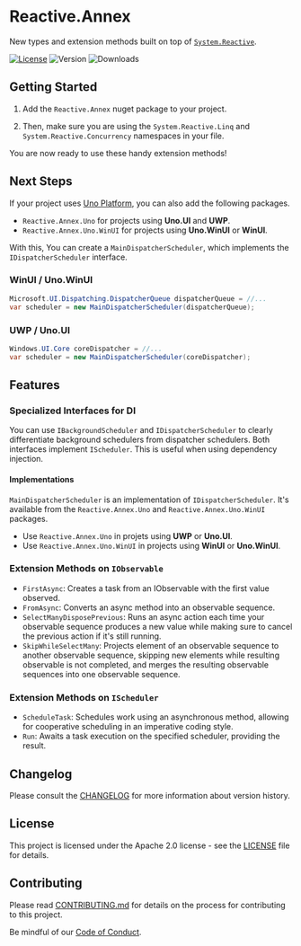 ﻿# Reactive.Annex

New types and extension methods built on top of [`System.Reactive`](https://github.com/dotnet/reactive).

[![License](https://img.shields.io/badge/License-Apache%202.0-blue.svg)](LICENSE)
![Version](https://img.shields.io/nuget/v/Reactive.Annex?style=flat-square)
![Downloads](https://img.shields.io/nuget/dt/Reactive.Annex?style=flat-square)

## Getting Started

1. Add the `Reactive.Annex` nuget package to your project.

1. Then, make sure you are using the `System.Reactive.Linq` and `System.Reactive.Concurrency` namespaces in your file.

You are now ready to use these handy extension methods!

## Next Steps
If your project uses [Uno Platform](https://platform.uno/), you can also add the following packages.
- `Reactive.Annex.Uno` for projects using **Uno.UI** and **UWP**.
- `Reactive.Annex.Uno.WinUI` for projects using **Uno.WinUI** or **WinUI**.

With this, You can create a `MainDispatcherScheduler`, which implements the `IDispatcherScheduler` interface.

### WinUI / Uno.WinUI
```csharp
Microsoft.UI.Dispatching.DispatcherQueue dispatcherQueue = //...
var scheduler = new MainDispatcherScheduler(dispatcherQueue);
```
### UWP / Uno.UI
```csharp
Windows.UI.Core coreDispatcher = //...
var scheduler = new MainDispatcherScheduler(coreDispatcher);
```

## Features

### Specialized Interfaces for DI
You can use `IBackgroundScheduler` and `IDispatcherScheduler` to clearly differentiate background schedulers from dispatcher schedulers. Both interfaces implement `IScheduler`. This is useful when using dependency injection.

#### Implementations
`MainDispatcherScheduler` is an implementation of `IDispatcherScheduler`. It's available from the `Reactive.Annex.Uno` and `Reactive.Annex.Uno.WinUI` packages.
- Use `Reactive.Annex.Uno` in projets using **UWP** or **Uno.UI**.
- Use `Reactive.Annex.Uno.WinUI` in projects using **WinUI** or **Uno.WinUI**.

### Extension Methods on `IObservable`
- `FirstAsync`: Creates a task from an IObservable with the first value observed.
- `FromAsync`: Converts an async method into an observable sequence.
- `SelectManyDisposePrevious`: Runs an async action each time your observable sequence produces a new value while making sure to cancel the previous action if it's still running.
- `SkipWhileSelectMany`: Projects element of an observable sequence to another observable sequence, skipping new elements while resulting observable is not completed, and merges the resulting observable sequences into one observable sequence.

### Extension Methods on `IScheduler`
- `ScheduleTask`: Schedules work using an asynchronous method, allowing for cooperative scheduling in an imperative coding style.
- `Run`: Awaits a task execution on the specified scheduler, providing the result.

## Changelog

Please consult the [CHANGELOG](CHANGELOG.md) for more information about version
history.

## License

This project is licensed under the Apache 2.0 license - see the
[LICENSE](LICENSE) file for details.

## Contributing

Please read [CONTRIBUTING.md](CONTRIBUTING.md) for details on the process for
contributing to this project.

Be mindful of our [Code of Conduct](CODE_OF_CONDUCT.md).